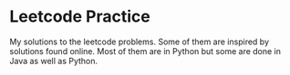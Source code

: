 # Leetcode Practice
My solutions to the leetcode problems. Some of them are inspired by solutions found online. 
Most of them are in Python but some are done in Java as well as Python. 
